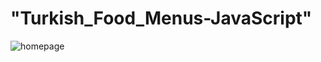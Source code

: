 # "Turkish_Food_Menus-JavaScript" 

![homepage](https://user-images.githubusercontent.com/44675799/140168108-fe0c4e97-4173-4c2e-9b6c-38208b4ec82e.png)
